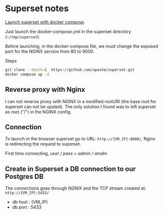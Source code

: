 # Superset notes

[Launch superset with docker compose](https://superset.apache.org/docs/installation/docker-compose/).

Just launch the docker-compose.yml in the superset directory (`~/tmp/superset`).

Before launching, in the docker-compose file, we must change the exposed port for the NGINX service from 80 to 9000.

Steps

```bash
git clone --depth=1  https://github.com/apache/superset.git
docker compose up -d
```
## Reverse proxy with Nginx

I can not reverse proxy with NGINX in a modified rootURI (the base root for superset can not be upated).
The only solution I found was to left superset as root ("/") in the NGINX config.

## Connection
To launch in the browser superset go to URL: `http://{VM_IP}:8000/`, Nginx is redirecting the request to superset.

First time connecting, *user / pass = admin / amdin*

## Create in Superset a DB connection to our Postgres DB

The connections goes through NGNIX and the TCP stream created at: `http://{VM_IP}:5433/`

- db host : {VM_IP}
- db port : 5433



